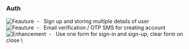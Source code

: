 [FeatureBadge]: https://img.shields.io/badge/Feature-blue
[FixBadge]: https://img.shields.io/badge/Fix-red
[EnhancementBadge]: https://img.shields.io/badge/Enhancement-yellow


### Auth
![Feauture][FeatureBadge]&nbsp; - &nbsp; Sign up and storing multiple details of user \
![Feauture][FeatureBadge]&nbsp; - &nbsp; Email verification / OTP SMS for creating account \
![Enhancement][EnhancementBadge]&nbsp; - &nbsp; Use one form for sign-in and sign-up, clear form on close \


